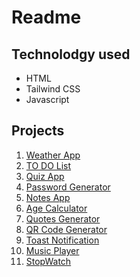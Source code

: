 # Readme
## Technolodgy used
- HTML
- Tailwind CSS
- Javascript
## Projects
1. [Weather App](https://github.com/i-Riyaj/Javascript_Tailwind-Projects/tree/main/Weather%20App)
2. [TO DO List](https://github.com/i-Riyaj/Javascript_Tailwind-Projects/tree/main/ToDo%20List)
3. [Quiz App](https://github.com/i-Riyaj/Javascript_Tailwind-Projects/tree/main/QuizApp)
4. [Password Generator](https://github.com/i-Riyaj/Javascript_Tailwind-Projects/tree/main/PasswordGenerator)
5. [Notes App](https://github.com/i-Riyaj/Javascript_Tailwind-Projects/tree/main/NotesApp)
6. [Age Calculator](https://github.com/i-Riyaj/Javascript_Tailwind-Projects/tree/main/AgeCalculator)
7. [Quotes Generator](https://github.com/i-Riyaj/Javascript_Tailwind-Projects/tree/main/Quote%20Generator)
8. [QR Code Generator](https://github.com/i-Riyaj/Javascript_Tailwind-Projects/tree/main/QRcodeGenerator)
9. [Toast Notification](https://github.com/i-Riyaj/Javascript_Tailwind-Projects/tree/main/Toast%20Notification)
10. [Music Player](https://github.com/i-Riyaj/Javascript_Tailwind-Projects/tree/main/Music%20Player)
11. [StopWatch](https://github.com/i-Riyaj/Javascript_Tailwind-Projects/tree/main/StopWatch)
